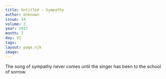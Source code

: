 ```yaml
---
title: Untitled - Sympathy
author: Unknown
issue: 14
volume: 2
year: 1917
month: 7
day: VI
tags:
layout: page.njk
image:
---
```

The song of sympathy never comes until the singer has been to the school of sorrow.




